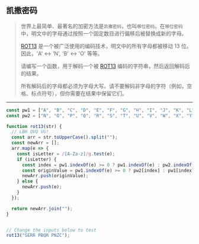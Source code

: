 ## 凯撒密码

> 世界上最简单、最著名的加密方法是`凯撒密码`，也叫`移位密码`。在`移位密码`中，明文中的字母通过按照一个固定数目进行偏移后被替换成新的字母。
>
> [ROT13](http://www.baike.com/wiki/ROT13) 是一个被广泛使用的编码技术，明文中的所有字母都被移动 13 位。因此，'A' ↔ 'N', 'B' ↔ 'O' 等等。
>
> 请编写一个函数，用于解码一个被 [ROT13](https://en.wikipedia.org/wiki/ROT13) 编码的字符串，然后返回解码后的结果。
>
> 所有解码后的字母都必须为字母大写。请不要解码非字母的字符（例如，空格、标点符号），但你需要在结果中保留它们。

---

```js
const pw1 = ["A", "B", "C", "D", "E", "F", "G", "H", "I", "J", "K", "L", "M"];
const pw2 = ["N", "O", "P", "Q", "R", "S", "T", "U", "V", "W", "X", "Y", "Z"];

function rot13(str) {
  // LBH QVQ VG!
  const arr = str.toUpperCase().split("");
  const newArr = [];
  arr.map(e => {
    const isLetter = /[A-Za-z]/g.test(e);
    if (isLetter) {
      const index = pw1.indexOf(e) >= 0 ? pw1.indexOf(e) : pw2.indexOf(e);
      const originValue = pw1.indexOf(e) >= 0 ? pw2[index] : pw1[index];
      newArr.push(originValue);
    } else {
      newArr.push(e);
    }
  });

  return newArr.join("");
}


// Change the inputs below to test
rot13("SERR PBQR PNZC");
```

